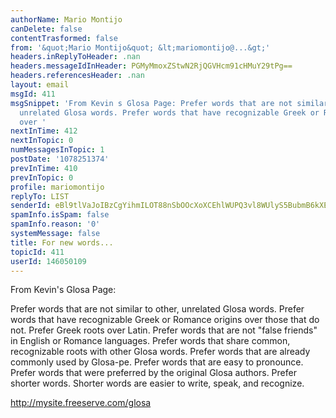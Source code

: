 ```yaml
---
authorName: Mario Montijo
canDelete: false
contentTrasformed: false
from: '&quot;Mario Montijo&quot; &lt;mariomontijo@...&gt;'
headers.inReplyToHeader: .nan
headers.messageIdInHeader: PGMyMmoxZStwN2RjQGVHcm91cHMuY29tPg==
headers.referencesHeader: .nan
layout: email
msgId: 411
msgSnippet: 'From Kevin s Glosa Page: Prefer words that are not similar to other,
  unrelated Glosa words. Prefer words that have recognizable Greek or Romance origins
  over '
nextInTime: 412
nextInTopic: 0
numMessagesInTopic: 1
postDate: '1078251374'
prevInTime: 410
prevInTopic: 0
profile: mariomontijo
replyTo: LIST
senderId: eBl9tlVaJoIBzCgYihmILOT88nSbOOcXoXCEhlWUPQ3vl8WUlyS5BubmB6kXEOchIY2eI4v3YcClUiX4_EPHZVkTlvcP1d5ATZ0L9FcJ7A
spamInfo.isSpam: false
spamInfo.reason: '0'
systemMessage: false
title: For new words...
topicId: 411
userId: 146050109
---
```


From Kevin's Glosa Page:

Prefer words that are not similar to other, unrelated Glosa words. 
Prefer words that have recognizable Greek or Romance origins over 
those that do not. 
Prefer Greek roots over Latin. 
Prefer words that are not "false friends" in English or Romance 
languages. 
Prefer words that share common, recognizable roots with other Glosa 
words. 
Prefer words that are already commonly used by Glosa-pe. 
Prefer words that are easy to pronounce. 
Prefer words that were preferred by the original Glosa authors. 
Prefer shorter words. Shorter words are easier to write, speak, and 
recognize. 


http://mysite.freeserve.com/glosa


